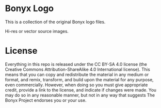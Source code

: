 # Bonyx Logo

This is a collection of the original Bonyx logo files. 

Hi-res or vector source images.


# License
Everything in this repo is released under the CC BY-SA 4.0 license (the Creative Commons Attribution-ShareAlike 4.0 International license). This means that you can copy and redistribute the material in any medium or format, and remix, transform, and build upon the material for any purpose, even commercially. However, when doing so you must give appropriate credit, provide a link to the license, and indicate if changes were made. You may do so in any reasonable manner, but not in any way that suggests The Bonyx Project endorses you or your use.
